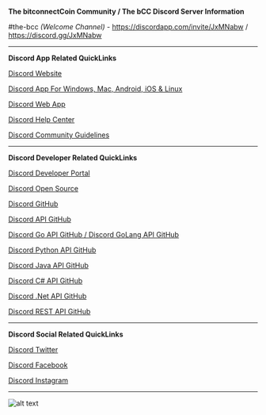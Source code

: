 **The bitconnectCoin Community / The bCC Discord Server Information**

#the-bcc *(Welcome Channel)* - https://discordapp.com/invite/JxMNabw / https://discord.gg/JxMNabw

---


**Discord App Related QuickLinks**

[Discord Website](https://discordapp.com "Discord Website")

[Discord App For Windows, Mac, Android, iOS & Linux](https://discordapp.com/download "Discord App For Windows, Mac, Android, iOS & Linux")

[Discord Web App](https://discordapp.com/channels/@me "Discord Web App")

[Discord Help Center](https://support.discordapp.com/hc/en-us "Discord Help Center")

[Discord Community Guidelines](https://discordapp.com/guidelines "Discord Community Guidelines")


---


**Discord Developer Related QuickLinks**

[Discord Developer Portal](https://discordapp.com/developers/docs/intro "Discord Developer Portal")

[Discord Open Source](https://discordapp.com/open-source "Discord Open Source")

[Discord GitHub](https://github.com/discordapp "Discord GitHub")

[Discord API GitHub](https://github.com/discordapp/discord-api-docs "Discord API GitHub")

[Discord Go API GitHub / Discord GoLang API GitHub](https://github.com/bwmarrin/discordgo "Discord Go API GitHub")

[Discord Python API GitHub](https://github.com/Rapptz/discord.py "Discord Python API GitHub")

[Discord Java API GitHub](https://github.com/DV8FromTheWorld/JDA "Discord Java API GitHub")

[Discord C# API GitHub](https://github.com/DSharpPlus/DSharpPlus/ "Discord C# API GitHub")

[Discord .Net API GitHub](https://github.com/discord-net/Discord.Net "Discord Java API GitHub")

[Discord REST API GitHub](https://github.com/restcord/restcord "Discord REST API GitHub")


---


**Discord Social Related QuickLinks**

[Discord Twitter](https://twitter.com/discordapp "Discord Twitter")

[Discord Facebook](https://www.facebook.com/discordapp/ "Discord Facebook")

[Discord Instagram](https://www.instagram.com/discordapp "Discord Instagram")


---


![alt text](https://cdn.discordapp.com/attachments/643796993314914304/654048432176103444/Discord_Preview.png "The bCC Discord")
